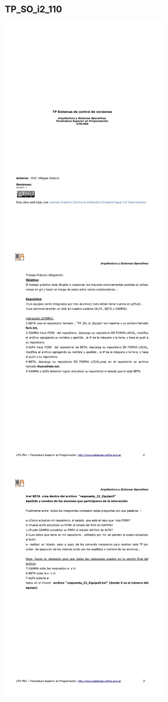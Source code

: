 # TP_SO_i2_110

![](https://github.com/pacugliari/TP_SO_i2_110/blob/main/enunciado/2021%20TP%202%20Grupal%20%20Sistemas%20de%20control%20de%20versiones(fork)_page-0001.jpg)
![](https://github.com/pacugliari/TP_SO_i2_110/blob/main/enunciado/2021%20TP%202%20Grupal%20%20Sistemas%20de%20control%20de%20versiones(fork)_page-0002.jpg)
![](https://github.com/pacugliari/TP_SO_i2_110/blob/main/enunciado/2021%20TP%202%20Grupal%20%20Sistemas%20de%20control%20de%20versiones(fork)_page-0003.jpg)
